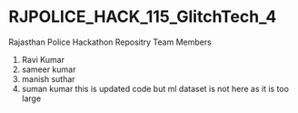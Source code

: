 # RJPOLICE_HACK_115_GlitchTech_4
Rajasthan Police Hackathon Repositry
Team Members
1. Ravi Kumar
2. sameer kumar
3. manish suthar
4. suman kumar
this is updated code but ml dataset is not here as it is too large

